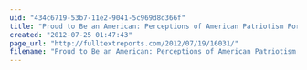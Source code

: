 ```yaml
---
uid: "434c6719-53b7-11e2-9041-5c969d8d366f"
title: "Proud to Be an American: Perceptions of American Patriotism Portrayed Through Captain America Comic Books, 1941-2009 | Full Text Reports..."
created: "2012-07-25 01:47:43"
page_url: "http://fulltextreports.com/2012/07/19/16031/"
filename: "Proud to Be an American: Perceptions of American Patriotism Portrayed Through Captain America Comic Books, 1941-2009 | Full Text Reports.html"
---
```

